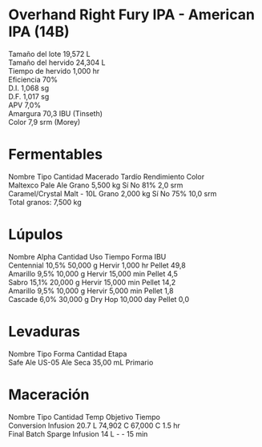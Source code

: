 Overhand Right Fury IPA - American IPA (14B)
================================================================================
Tamaño del lote     19,572 L            
Tamaño del hervido  24,304 L            
Tiempo de hervido   1,000 hr            
Eficiencia          70%                 
D.I.                1,068 sg            
D.F.                1,017 sg            
APV                 7,0%                
Amargura            70,3 IBU (Tinseth)  
Color               7,9 srm (Morey)     

Fermentables
================================================================================
Nombre                       Tipo   Cantidad  Macerado  Tardío  Rendimiento  Color     
Maltexco Pale Ale            Grano  5,500 kg  Sí        No      81%          2,0 srm   
Caramel/Crystal Malt - 10L   Grano  2,000 kg  Sí        No      75%          10,0 srm  
Total granos: 7,500 kg

Lúpulos
================================================================================
Nombre      Alpha  Cantidad  Uso      Tiempo      Forma   IBU   
Centennial  10,5%  50,000 g  Hervir   1,000 hr    Pellet  49,8  
Amarillo    9,5%   10,000 g  Hervir   15,000 min  Pellet  4,5   
Sabro       15,1%  20,000 g  Hervir   15,000 min  Pellet  14,2  
Amarillo    9,5%   10,000 g  Hervir   5,000 min   Pellet  1,8   
Cascade     6,0%   30,000 g  Dry Hop  10,000 day  Pellet  0,0   

Levaduras
================================================================================
Nombre                         Tipo  Forma    Cantidad  Etapa     
Safe Ale US-05                  Ale   Seca  35,00 mL  Primario  

Maceración
================================================================================
Nombre              Tipo      Cantidad  Temp      Objetivo  Tiempo  
Conversion          Infusion  20.7 L    74,902 C  67,000 C  1.5 hr    
Final Batch Sparge  Infusion  14 L      -         -         15 min  
